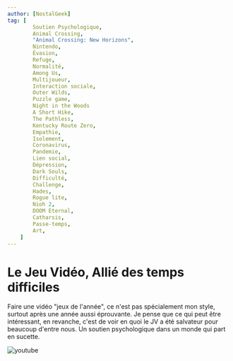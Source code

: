 ```yaml
---
author: [NostalGeek]
tag: [
        Soutien Psychologique,
        Animal Crossing,
        "Animal Crossing: New Horizons",
        Nintendo,
        Évasion,
        Refuge,
        Normalité,
        Among Us,
        Multijoueur,
        Interaction sociale,
        Outer Wilds,
        Puzzle game,
        Night in the Woods
        A Short Hike,
        The Pathless,
        Kentucky Route Zero,
        Empathie,
        Isolement,
        Coronavirus,
        Pandemie,
        Lien social,
        Dépression,
        Dark Souls,
        Difficulté,
        Challenge,
        Hades,
        Rogue lite,
        Nioh 2,
        DOOM Eternal,
        Catharsis,
        Passe-temps,
        Art,
    ]
---
```


# Le Jeu Vidéo, Allié des temps difficiles

Faire une vidéo "jeux de l'année", ce n'est pas spécialement mon style, surtout après une année aussi éprouvante. Je pense que ce qui peut être intéressant, en revanche, c'est de voir en quoi le JV a été salvateur pour beaucoup d'entre nous. Un soutien psychologique dans un monde qui part en sucette.

![youtube](https://www.youtube.com/watch?v=maGRe4Pa1yg)
